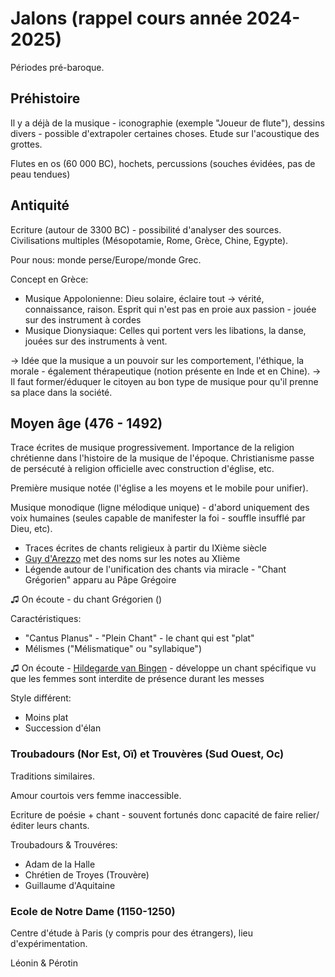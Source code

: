 # Jalons (rappel cours année 2024-2025)

Périodes pré-baroque.

## Préhistoire

Il y a déjà de la musique - iconographie (exemple "Joueur de flute"), dessins divers - possible d'extrapoler certaines choses.
Etude sur l'acoustique des grottes.

Flutes en os (60 000 BC), hochets, percussions (souches évidées, pas de peau tendues)

## Antiquité

Ecriture (autour de 3300 BC) - possibilité d'analyser des sources. Civilisations multiples (Mésopotamie, Rome, Grèce, Chine, Egypte).

Pour nous: monde perse/Europe/monde Grec.

Concept en Grèce:

- Musique Appolonienne: Dieu solaire, éclaire tout -> vérité, connaissance, raison. Esprit qui n'est pas en proie aux passion - jouée sur des instrument à cordes
- Musique Dionysiaque: Celles qui portent vers les libations, la danse, jouées sur des instruments à vent.

-> Idée que la musique a un pouvoir sur les comportement, l'éthique, la morale - également thérapeutique (notion présente en Inde et en Chine).
-> Il faut former/éduquer le citoyen au bon type de musique pour qu'il prenne sa place dans la société.

## Moyen âge (476 - 1492)

Trace écrites de musique progressivement. Importance de la religion chrétienne dans l'histoire de la musique de l'époque. Christianisme passe de persécuté à religion officielle avec construction d'église, etc.

Première musique notée (l'église a les moyens et le mobile pour unifier).

Musique monodique (ligne mélodique unique) - d'abord uniquement des voix humaines (seules capable de manifester la foi - souffle insufflé par Dieu, etc).

- Traces écrites de chants religieux à partir du IXième siècle
- [Guy d'Arezzo](https://fr.wikipedia.org/wiki/Guido_d%27Arezzo) met des noms sur les notes au XIième
- Légende autour de l'unification des chants via miracle - "Chant Grégorien" apparu au Pâpe Grégoire

&#9835; On écoute - du chant Grégorien ()

Caractéristiques:

- "Cantus Planus" - "Plein Chant" - le chant qui est "plat"
- Mélismes ("Mélismatique" ou "syllabique")

&#9835; On écoute - [Hildegarde van Bingen](https://fr.wikipedia.org/wiki/Hildegarde_de_Bingen) - développe un chant spécifique vu que les femmes sont interdite de présence durant les messes

Style différent:

- Moins plat
- Succession d'élan

### Troubadours (Nor Est, Oï) et Trouvères (Sud Ouest, Oc)

Traditions similaires.

Amour courtois vers femme inaccessible.

Ecriture de poésie + chant - souvent fortunés donc capacité de faire relier/éditer leurs chants.

Troubadours & Trouvéres:

- Adam de la Halle
- Chrétien de Troyes (Trouvère)
- Guillaume d'Aquitaine

### Ecole de Notre Dame (1150-1250)

Centre d'étude à Paris (y compris pour des étrangers), lieu d'expérimentation.

Léonin & Pérotin